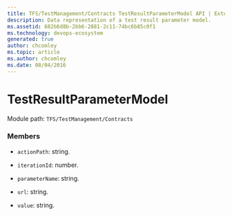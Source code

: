 ```yaml
---
title: TFS/TestManagement/Contracts TestResultParameterModel API | Extensions for Azure DevOps Services
description: Data representation of a test result parameter model.
ms.assetid: 682b6d8b-2bb6-2881-2c11-74bc6b85c0f1
ms.technology: devops-ecosystem
generated: true
author: chcomley
ms.topic: article
ms.author: chcomley
ms.date: 08/04/2016
---
```


# TestResultParameterModel

Module path: `TFS/TestManagement/Contracts`


### Members

* `actionPath`: string. 

* `iterationId`: number. 

* `parameterName`: string. 

* `url`: string. 

* `value`: string. 


